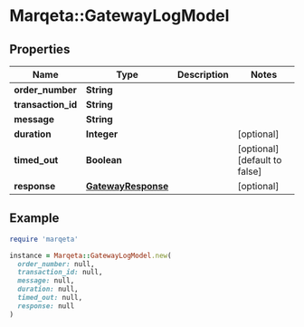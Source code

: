 # Marqeta::GatewayLogModel

## Properties

| Name | Type | Description | Notes |
| ---- | ---- | ----------- | ----- |
| **order_number** | **String** |  |  |
| **transaction_id** | **String** |  |  |
| **message** | **String** |  |  |
| **duration** | **Integer** |  | [optional] |
| **timed_out** | **Boolean** |  | [optional][default to false] |
| **response** | [**GatewayResponse**](GatewayResponse.md) |  | [optional] |

## Example

```ruby
require 'marqeta'

instance = Marqeta::GatewayLogModel.new(
  order_number: null,
  transaction_id: null,
  message: null,
  duration: null,
  timed_out: null,
  response: null
)
```

